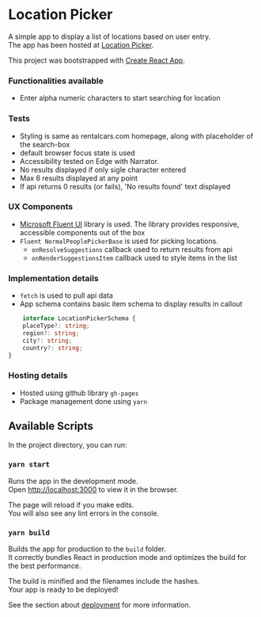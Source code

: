 # Location Picker

A simple app to display a list of locations based on user entry.\
The app has been hosted at [Location Picker](https://saumgarg0402.github.io/location-picker/).

This project was bootstrapped with [Create React App](https://github.com/facebook/create-react-app).

### Functionalities available
- Enter alpha numeric characters to start searching for location

### Tests
- Styling is same as rentalcars.com homepage, along with placeholder of the search-box
- default browser focus state is used
- Accessibility tested on Edge with Narrator. 
- No results displayed if only sigle character entered
- Max 6 results displayed at any point
- If api returns 0 results (or fails), 'No results found' text displayed

### UX Components
- [Microsoft Fluent UI](https://developer.microsoft.com/en-us/fluentui#/get-started) library is used. The library provides responsive, accessible components out of the box
- `Fluent NormalPeoplePickerBase` is used for picking locations.
    - `onResolveSuggestions` callback used to return results from api
    - `onRenderSuggestionsItem` callback used to style items in the list

### Implementation details
- `fetch` is used to pull api data
- App schema contains basic item schema to display results in callout
```typescript
    interface LocationPickerSchema {
    placeType?: string;
    region?: string;
    city?: string;
    country?: string;
}
```

### Hosting details
- Hosted using github library `gh-pages`
- Package management done using `yarn`

## Available Scripts

In the project directory, you can run:

### `yarn start`

Runs the app in the development mode.\
Open [http://localhost:3000](http://localhost:3000) to view it in the browser.

The page will reload if you make edits.\
You will also see any lint errors in the console.

### `yarn build`

Builds the app for production to the `build` folder.\
It correctly bundles React in production mode and optimizes the build for the best performance.

The build is minified and the filenames include the hashes.\
Your app is ready to be deployed!

See the section about [deployment](https://facebook.github.io/create-react-app/docs/deployment) for more information.


